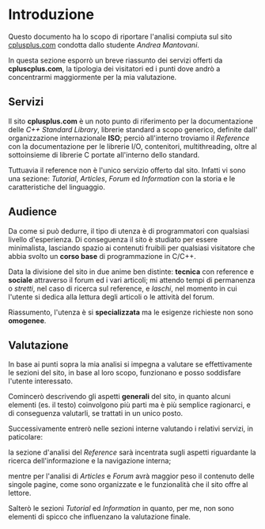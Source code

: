 # Introduzione
Questo documento ha lo scopo di riportare l'analisi compiuta sul sito
[cplusplus.com](http://www.cplusplus.com/) condotta dallo studente *Andrea 
Mantovani*.

In questa sezione esporrò un breve riassunto dei servizi offerti da 
**cpluscplus.com**, la tipologia dei visitatori ed i punti dove andrò a 
concentrarmi maggiormente per la mia valutazione.

## Servizi
Il sito **cplusplus.com** è un noto punto di riferimento per la documentazione
delle *C++ Standard Library*, librerie standard a scopo generico, definite dall'
organizzazione internazionale **ISO**; perciò all'interno troviamo il 
*Reference* con la documentazione per le librerie I/O, contenitori, 
multithreading, oltre al sottoinsieme di librerie C portate all'interno dello 
standard.

Tuttuavia il reference non è l'unico servizio offerto dal sito. Infatti 
vi sono una sezione: *Tutorial*, *Articles*, *Forum* ed *Information* con la
storia e le caratteristiche del linguaggio.

## Audience
Da come si può dedurre, il tipo di utenza è di programmatori con qualsiasi 
livello d'esperienza. Di conseguenza il sito è studiato per essere minimalista,
lasciando spazio ai contenuti fruibili per qualsiasi visitatore che abbia 
svolto un **corso base** di programmazione in C/C++.

Data la divisione del sito in due anime ben distinte: **tecnica** 
con reference e **sociale** attraverso il forum ed i vari articoli; mi
attendo tempi di permanenza o *stretti*, nel caso di ricerca sul reference, e
*laschi*, nel momento in cui l'utente si dedica alla lettura degli articoli o le
attività del forum.

Riassumento, l'utenza è si **specializzata** ma le esigenze richieste non sono 
**omogenee**.

## Valutazione
In base ai punti sopra la mia analisi si impegna a valutare se effettivamente 
le sezioni del sito, in base al loro scopo, funzionano e posso soddisfare 
l'utente interessato.

Comincerò descrivendo gli aspetti **generali** del sito, in quanto alcuni 
elementi (es. il testo) coinvolgono più parti ma è più semplice ragionarci, e di
conseguenza valutarli, se trattati in un unico posto.

Successivamente entrerò nelle sezioni interne valutando i relativi servizi, in
paticolare:

la sezione d'analisi del *Reference* sarà incentrata sugli
aspetti riguardante la ricerca dell'informazione e la navigazione interna; 

mentre per l'analisi di *Articles* e *Forum* avrà maggior peso il contenuto
delle singole pagine, come sono organizzate e le funzionalità che il sito offre 
al lettore.

Salterò le sezioni *Tutorial* ed *Information* in quanto, per me, non sono 
elementi di spicco che influenzano la valutazione finale.



